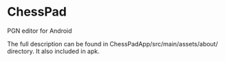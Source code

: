 # ChessPad
PGN editor for Android

The full description can be found in ChessPadApp/src/main/assets/about/ directory. It also included in apk.
